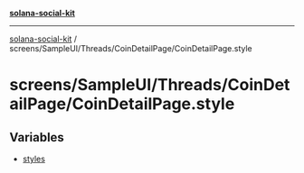 [**solana-social-kit**](../../../../../README.md)

***

[solana-social-kit](../../../../../README.md) / screens/SampleUI/Threads/CoinDetailPage/CoinDetailPage.style

# screens/SampleUI/Threads/CoinDetailPage/CoinDetailPage.style

## Variables

- [styles](variables/styles.md)
